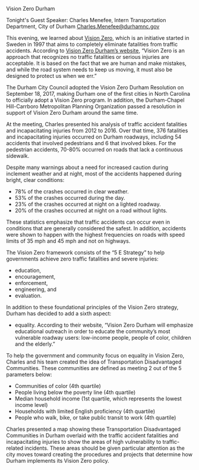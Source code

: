 Vision Zero Durham

Tonight's Guest Speaker:
Charles Menefee, Intern
Transportation Department, City of Durham
[Charles.Menefee@durhamnc.gov](Charles.Menefee@durhamnc.gov)

This evening, we learned about [Vision Zero](https://visionzeronetwork.org/about/what-is-vision-zero/), which is an initiative started in Sweden in 1997 that aims to completely eliminate fatalities from traffic accidents. According to [Vision Zero Durham’s website](https://durhamnc.gov/2995/Vision-Zero), “Vision Zero is an approach that recognizes no traffic fatalities or serious injuries are acceptable. It is based on the fact that we are human and make mistakes, and while the road system needs to keep us moving, it must also be designed to protect us when we err.”

The Durham City Council adopted the Vision Zero Durham Resolution on September 18, 2017, making Durham one of the first cities in North Carolina to officially adopt a Vision Zero program. In addition, the Durham-Chapel Hill-Carrboro Metropolitan Planning Organization passed a resolution in support of Vision Zero Durham around the same time. 

At the meeting, Charles presented his analysis of traffic accident fatalities and incapacitating injuries from 2012 to 2016. Over that time, 376 fatalities and incapacitating injuries occurred on Durham roadways, including 54 accidents that involved pedestrians and 6 that involved bikes. For the pedestrian accidents, 70-80% occurred on roads that lack a continuous sidewalk. 

Despite many warnings about a need for increased caution during inclement weather and at night, most of the accidents happened during bright, clear conditions: 

 * 78% of the crashes occurred in clear weather.
 * 53% of the crashes occurred during the day.
 * 23% of the crashes occurred at night on a lighted roadway.
 * 20% of the crashes occurred at night on a road without lights.

These statistics emphasize that traffic accidents can occur even in conditions that are generally considered the safest. In addition, accidents were shown to happen with the highest frequencies on roads with speed limits of 35 mph and 45 mph and not on highways. 

The Vision Zero framework consists of the “5 E Strategy” to help governments achieve zero traffic fatalities and severe injuries:

 * education,
 * encouragement,
 * enforcement,
 * engineering, and
 * evaluation. 

In addition to these foundational principles of the Vision Zero strategy, Durham has decided to add a sixth aspect:

 * equality.
According to their website, “Vision Zero Durham will emphasize educational outreach in order to educate the community’s most vulnerable roadway users: low-income people, people of color, children and the elderly.”

To help the government and community focus on equality in Vision Zero, Charles and his team created the idea of Transportation Disadvantaged Communities. These communities are defined as meeting 2 out of the 5 parameters below:

 * Communities of color (4th quartile)
 * People living below the poverty line (4th quartile)
 * Median household income (1st quartile, which represents the lowest income level)
 * Households with limited English proficiency (4th quartile)
 * People who walk, bike, or take public transit to work (4th quartile)

Charles presented a map showing these Transportation Disadvantaged Communities in Durham overlaid with the traffic accident fatalities and incapacitating injuries to show the areas of high vulnerability to traffic-related incidents. These areas should be given particular attention as the city moves toward creating the procedures and projects that determine how Durham implements its Vision Zero policy. 
